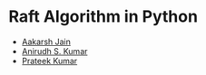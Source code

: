 # Raft Algorithm in Python

- [Aakarsh Jain](https://github.com/BlackPanther112358)
- [Anirudh S. Kumar](https://github.com/Anirudh-S-Kumar)
- [Prateek Kumar](https://github.com/prateek21081)
